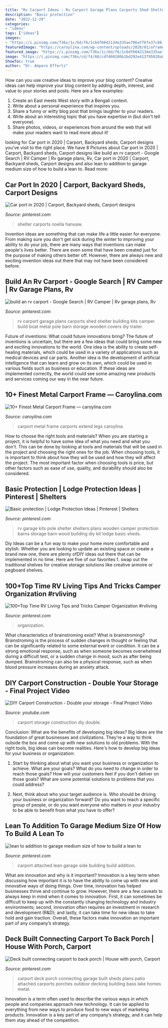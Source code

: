 ```yaml
---
title: "Rv Carport Ideas : Rv Carport Garage Plans Carports Shed Shelter Building Kits Camper Build Boat Metal Pole Barn Storage Wooden Covers Diy Trailer"
description: "Basic protection"
date: "2022-12-29"
categories:
- "ideas"
tags: ["ideas"]
images:
- "https://i.pinimg.com/736x/1c/6d/f6/1c6df6042134e335ae706aff6fe37c86--carport-ideas-river-house.jpg"
featuredImage: "https://caroylina.com/wp-content/uploads/2020/01/aframe-horizontal-carports-siram-metal-buildings-facade-sample-in-metal-carport-frame.jpg"
featured_image: "https://i.pinimg.com/736x/1c/6d/f6/1c6df6042134e335ae706aff6fe37c86--carport-ideas-river-house.jpg"
image: "https://i.pinimg.com/736x/cd/f4/60/cdf460186b1bd292e413795028a811e6.jpg"
ShowToc: true
author: "Dr. Amparo Effertz"
---
```



How can you use creative ideas to improve your blog content?
Creative ideas can help improve your blog content by adding depth, interest, and value to your stories and posts. Here are a few examples:
1. Create an East meets West story with a Bengali context.
2. Write about a personal experience that inspires you.
3. Share a funny or witty blog post that brings laughter to your readers.
4. Write about an interesting topic that you have expertise in (but don’t tell everyone).  
5. Share photos, videos, or experiences from around the web that will make your readers want to read more about it!

	

		
looking for Car port in 2020 | Carport, Backyard sheds, Carport designs you've visit to the right place. We have 8 Pictures about Car port in 2020 | Carport, Backyard sheds, Carport designs like build an rv carport - Google Search | RV Camper | Rv garage plans, Rv, Car port in 2020 | Carport, Backyard sheds, Carport designs and also lean to addition to garage medium size of how to build a lean to. Read more:
		
    
## Car Port In 2020 | Carport, Backyard Sheds, Carport Designs

<img loading=lazy src="https://i.pinimg.com/736x/2c/17/84/2c17842d614f6b67997550a3c077ca7c.jpg" onerror="this.onerror=null;this.src='https://tse1.mm.bing.net/th?id=OIP.YS34sPqAgpc7yo-Z3ib02wHaFi&amp;pid=15.1';" alt="Car port in 2020 | Carport, Backyard sheds, Carport designs">

_Source: pinterest.com_

>shelter carports noella hanuaw. 

	

Invention ideas are something that can make life a little easier for everyone. From making sure you don't get sick during the winter to improving your ability to do your job, there are many ways that inventions can make people's lives better. There are even some that have been created just for the purpose of making others better off. However, there are always new and exciting invention ideas out there that may not have been considered before.

    
## Build An Rv Carport - Google Search | RV Camper | Rv Garage Plans, Rv

<img loading=lazy src="https://i.pinimg.com/736x/99/4c/8a/994c8ad7f45985673cba6f8c8e99a109--rv-garage-plans-carport-plans.jpg?b=t" onerror="this.onerror=null;this.src='https://tse2.mm.bing.net/th?id=OIP.zMgSqrUMFMSG-n1jyIYC-QHaFO&amp;pid=15.1';" alt="build an rv carport - Google Search | RV Camper | Rv garage plans, Rv">

_Source: pinterest.com_

>rv carport garage plans carports shed shelter building kits camper build boat metal pole barn storage wooden covers diy trailer. 

	

Future of inventions: What could future innovations bring?
The future of inventions is uncertain, but there are a few ideas that could bring some new and exciting innovations to the world. One idea is the ability to create self-healing materials, which could be used in a variety of applications such as medical devices and car parts. Another idea is the development of artificial intelligence that can learn and grow on its own, which could be used in various fields such as business or education. If these ideas are implemented correctly, the world could see some amazing new products and services coming our way in the near future.

    
## 10+ Finest Metal Carport Frame — Caroylina.com

<img loading=lazy src="https://caroylina.com/wp-content/uploads/2020/01/aframe-horizontal-carports-siram-metal-buildings-facade-sample-in-metal-carport-frame.jpg" onerror="this.onerror=null;this.src='https://tse3.mm.bing.net/th?id=OIP.KNC389_2FsPsolyGTbtregHaEK&amp;pid=15.1';" alt="10+ Finest Metal Carport Frame — caroylina.com">

_Source: caroylina.com_

>carport metal frame carports extend legs caroylina. 

	

How to choose the right tools and materials?
When you are starting a project, it is helpful to have some idea of what you need and what you don't. This can be done by looking at tools and materials that will be used in the project and choosing the right ones for the job. When choosing tools, it is important to think about how they will be used and how they will affect the project. The most important factor when choosing tools is price, but other factors such as ease of use, quality, and durability should also be considered.

    
## Basic Protection | Lodge Protection Ideas | Pinterest | Shelters

<img loading=lazy src="https://s-media-cache-ak0.pinimg.com/736x/95/4b/21/954b21e79bcb467160b940b8a0bb88eb.jpg" onerror="this.onerror=null;this.src='https://tse1.mm.bing.net/th?id=OIP.PC9vjTtiTVzJQxmvKIpkMgHaFj&amp;pid=15.1';" alt="Basic protection | Lodge Protection Ideas | Pinterest | Shelters">

_Source: pinterest.com_

>rv garage kits pole shelter shelters plans wooden camper protection barns storage barn wood building diy kit lodge basic sheds. 

	

Diy Ideas can be a fun way to make your home more comfortable and stylish. Whether you are looking to update an existing space or create a brand new one, there are plenty ofDIY ideas out there that can be implemented in no time. Here are five of our favorites:1. swap out the traditional shelves for creative storage solutions like creative armoire or pegboard shelves.
    
## 100+Top Time RV Living Tips And Tricks Camper Organization #rvliving

<img loading=lazy src="https://i.pinimg.com/736x/f9/af/7f/f9af7f79f3203ad6fefbbc89619798c4.jpg" onerror="this.onerror=null;this.src='https://tse3.mm.bing.net/th?id=OIP._YRo5cViiS15rRCfC7rrLAHaKW&amp;pid=15.1';" alt="100+Top Time RV Living Tips and Tricks Camper Organization #rvliving">

_Source: pinterest.com_

>organization. 

	

What characteristics of brainstroming exist?
What is brainstroming? Brainstroming is the process of sudden changes in thought or feeling that can be significantly related to some external event or condition. It can be a strong emotional response, such as when someone becomes overwhelmed during a difficult test, or a sudden change in mood, such as after being dumped. Brainstroming can also be a physical response, such as when blood pressure increases during an anxiety attack.

    
## DIY Carport Construction - Double Your Storage - Final Project Video

<img loading=lazy src="https://i.ytimg.com/vi/Eoa6Km7172U/maxresdefault.jpg" onerror="this.onerror=null;this.src='https://tse1.mm.bing.net/th?id=OIP.Fs0bhx7IzPNCJFGguU1C7AHaEK&amp;pid=15.1';" alt="DIY Carport Construction - Double your storage - Final Project Video">

_Source: youtube.com_

>carport storage construction diy double. 

	

Conclusion: What are the benefits of developing big ideas?
Big ideas are the foundation of great businesses and civilizations. They're a way to think outside the box and come up with new solutions to old problems. With the right tools, big ideas can become realities. Here's how to develop big ideas for your business or organization:
1. Start by thinking about what you want your business or organization to achieve. What are your goals? What do you need to change in order to reach those goals? How will your customers feel if you don't deliver on those goals? What are some potential solutions to problems that you could address?

2. Next, think about who your target audience is. Who should be driving your business or organization forward? Do you want to reach a specific group of people, or do you want everyone who matters in your industry to be able to benefit from what you have to offer?

    
## Lean To Addition To Garage Medium Size Of How To Build A Lean To

<img loading=lazy src="https://i.pinimg.com/736x/cd/f4/60/cdf460186b1bd292e413795028a811e6.jpg" onerror="this.onerror=null;this.src='https://tse1.mm.bing.net/th?id=OIP.CABZjsRARHs7jbpuXr9y2wHaE9&amp;pid=15.1';" alt="lean to addition to garage medium size of how to build a lean to">

_Source: pinterest.com_

>carport attached lean garage side building build addition. 

	

What are innovation and why is it important?
Innovation is a key term when discussing how important it is to have the ability to come up with new and innovative ways of doing things. Over time, innovation has helped businesses thrive and continue to grow. However, there are a few caveats to always keep in mind when it comes to innovation. First, it can sometimes be difficult to keep up with the constantly changing technology and industry environments; second, innovation often requires an investment in research and development (R&D); and lastly, it can take time for new ideas to take hold and gain traction. Overall, these factors make innovation an important part of any company’s strategy.

    
## Deck Built Connecting Carport To Back Porch | House With Porch, Carport

<img loading=lazy src="https://i.pinimg.com/736x/1c/6d/f6/1c6df6042134e335ae706aff6fe37c86--carport-ideas-river-house.jpg" onerror="this.onerror=null;this.src='https://tse3.mm.bing.net/th?id=OIP.ivrW1357vsx9N48EpYjiKwHaFj&amp;pid=15.1';" alt="Deck built connecting carport to back porch | House with porch, Carport">

_Source: pinterest.com_

>carport deck porch connecting garage built sheds plans patio attached carports porches outdoor decking building bass lake homes metal. 

	

Innovation is a term often used to describe the various ways in which people and companies approach new technology. It can be applied to everything from new ways to produce food to new ways of marketing products. Innovation is a key part of any company’s strategy, and it can help them stay ahead of the competition.

